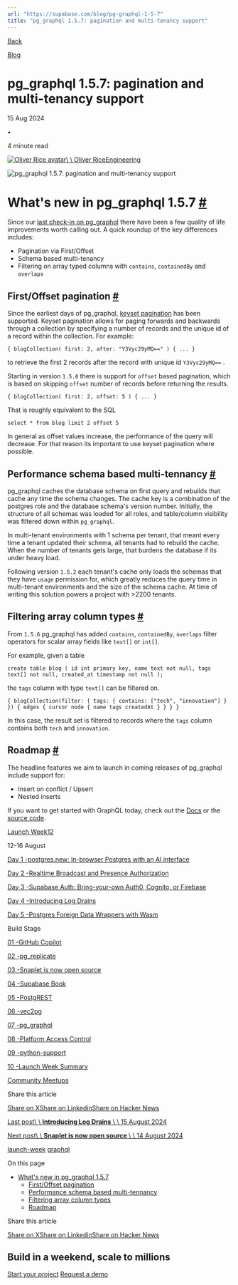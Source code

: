 ```yaml
---
url: "https://supabase.com/blog/pg-graphql-1-5-7"
title: "pg_graphql 1.5.7: pagination and multi-tenancy support"
---
```


[Back](https://supabase.com/blog)

[Blog](https://supabase.com/blog)

# pg\_graphql 1.5.7: pagination and multi-tenancy support

15 Aug 2024

•

4 minute read

[![Oliver Rice avatar](https://supabase.com/_next/image?url=https%3A%2F%2Fgithub.com%2Folirice.png&w=96&q=75&dpl=dpl_7FY8EmFQ6G3YqautJ4Fvh1viLnvu)\\
\\
Oliver RiceEngineering](https://github.com/olirice)

![pg_graphql 1.5.7: pagination and multi-tenancy support](https://supabase.com/_next/image?url=%2Fimages%2Fblog%2Flw12%2Fday-5%2Fthumb_pg_graphql.png&w=3840&q=100&dpl=dpl_7FY8EmFQ6G3YqautJ4Fvh1viLnvu)

# What's new in pg\_graphql 1.5.7 [\#](https://supabase.com/blog/pg-graphql-1-5-7\#whats-new-in-pg_graphql-157)

Since our [last check-in on pg\_graphql](https://supabase.com/blog/whats-new-in-pg-graphql-v1-2) there have been a few quality of life improvements worth calling out. A quick roundup of the key differences includes:

- Pagination via First/Offset
- Schema based multi-tenancy
- Filtering on array typed columns with `contains`, `containedBy` and `overlaps`

## First/Offset pagination [\#](https://supabase.com/blog/pg-graphql-1-5-7\#firstoffset-pagination)

Since the earliest days of pg\_graphql, [keyset pagination](https://supabase.github.io/pg_graphql/api/#keyset-pagination) has been supported. Keyset pagination allows for paging forwards and backwards through a collection by specifying a number of records and the unique id of a record within the collection. For example:

`
{
blogCollection(
    first: 2,
    after: "Y3Vyc29yMQ=="
) {
...
}
`

to retrieve the first 2 records after the record with unique id `Y3Vyc29yMQ==` .

Starting in version `1.5.0` there is support for `offset` based pagination, which is based on skipping `offset` number of records before returning the results.

`
{
blogCollection(
    first: 2,
    offset: 5
) {
...
}
`

That is roughly equivalent to the SQL

`
select
    *
from
    blog
limit
    2
offset
    5
`

In general as offset values increase, the performance of the query will decrease. For that reason its important to use keyset pagination where possible.

## Performance schema based multi-tennancy [\#](https://supabase.com/blog/pg-graphql-1-5-7\#performance-schema-based-multi-tennancy)

pg\_graphql caches the database schema on first query and rebuilds that cache any time the schema changes. The cache key is a combination of the postgres role and the database schema's version number. Initially, the structure of all schemas was loaded for all roles, and table/column visibility was filtered down within `pg_graphql`.

In multi-tenant environments with 1 schema per tenant, that meant every time a tenant updated their schema, all tenants had to rebuild the cache. When the number of tenants gets large, that burdens the database if its under heavy load.

Following version `1.5.2` each tenant's cache only loads the schemas that they have `usage` permission for, which greatly reduces the query time in multi-tenant environments and the size of the schema cache. At time of writing this solution powers a project with >2200 tenants.

## Filtering array column types [\#](https://supabase.com/blog/pg-graphql-1-5-7\#filtering-array-column-types)

From `1.5.6` pg\_graphql has added `contains`, `containedBy`, `overlaps` filter operators for scalar array fields like `text[]` or `int[]`.

For example, given a table

`
create table blog (
id int primary key,
name text not null,
tags text[] not null,
created_at timestamp not null
);
`

the `tags` column with type `text[]` can be filtered on.

`
{
blogCollection(filter: { tags: { contains: ["tech", "innovation"] } }) {
    edges {
      cursor
      node {
        name
        tags
        createdAt
      }
    }
}
}
`

In this case, the result set is filtered to records where the `tags` column contains both `tech` and `innovation`.

## Roadmap [\#](https://supabase.com/blog/pg-graphql-1-5-7\#roadmap)

The headline features we aim to launch in coming releases of pg\_graphql include support for:

- Insert on conflict / Upsert
- Nested inserts

If you want to get started with GraphQL today, check out the [Docs](https://supabase.com/docs/guides/graphql) or the [source code](https://github.com/supabase/pg_graphql/).

[Launch Week12](https://supabase.com/launch-week/12)

12-16 August

[Day 1 -postgres.new: In-browser Postgres with an AI interface](https://supabase.com/blog/postgres-new)

[Day 2 -Realtime Broadcast and Presence Authorization](https://supabase.com/blog/supabase-realtime-broadcast-and-presence-authorization)

[Day 3 -Supabase Auth: Bring-your-own Auth0, Cognito, or Firebase](https://supabase.com/blog/third-party-auth-mfa-phone-send-hooks)

[Day 4 -Introducing Log Drains](https://supabase.com/blog/log-drains)

[Day 5 -Postgres Foreign Data Wrappers with Wasm](https://supabase.com/blog/postgres-foreign-data-wrappers-with-wasm)

Build Stage

[01 -GitHub Copilot](https://supabase.com/blog/github-copilot-extension-for-vs-code)

[02 -pg\_replicate](https://news.ycombinator.com/item?id=41209994)

[03 -Snaplet is now open source](https://supabase.com/blog/snaplet-is-now-open-source)

[04 -Supabase Book](https://supabase.com/blog/supabase-book-by-david-lorenz)

[05 -PostgREST](https://supabase.com/blog/postgrest-12-2)

[06 -vec2pg](https://supabase.com/blog/vec2pg)

[07 -pg\_graphql](https://supabase.com/blog/pg-graphql-1-5-7)

[08 -Platform Access Control](https://supabase.com/blog/platform-access-control)

[09 -python-support](https://supabase.com/blog/python-support)

[10 -Launch Week Summary](https://supabase.com/blog/launch-week-12-top-10)

[Community Meetups](https://supabase.com/launch-week#meetups)

Share this article

[Share on X](https://twitter.com/intent/tweet?url=https%3A%2F%2Fsupabase.com%2Fblog%2Fpg-graphql-1-5-7&text=pg_graphql%201.5.7%3A%20pagination%20and%20multi-tenancy%20support)[Share on Linkedin](https://www.linkedin.com/shareArticle?url=https%3A%2F%2Fsupabase.com%2Fblog%2Fpg-graphql-1-5-7&text=pg_graphql%201.5.7%3A%20pagination%20and%20multi-tenancy%20support)[Share on Hacker News](https://news.ycombinator.com/submitlink?u=https%3A%2F%2Fsupabase.com%2Fblog%2Fpg-graphql-1-5-7&t=pg_graphql%201.5.7%3A%20pagination%20and%20multi-tenancy%20support)

[Last post\\
\\
**Introducing Log Drains** \\
\\
15 August 2024](https://supabase.com/blog/log-drains)

[Next post\\
\\
**Snaplet is now open source** \\
\\
14 August 2024](https://supabase.com/blog/snaplet-is-now-open-source)

[launch-week](https://supabase.com/blog/tags/launch-week) [graphql](https://supabase.com/blog/tags/graphql)

On this page

- [What's new in pg\_graphql 1.5.7](https://supabase.com/blog/pg-graphql-1-5-7#whats-new-in-pg_graphql-157)
  - [First/Offset pagination](https://supabase.com/blog/pg-graphql-1-5-7#firstoffset-pagination)
  - [Performance schema based multi-tennancy](https://supabase.com/blog/pg-graphql-1-5-7#performance-schema-based-multi-tennancy)
  - [Filtering array column types](https://supabase.com/blog/pg-graphql-1-5-7#filtering-array-column-types)
  - [Roadmap](https://supabase.com/blog/pg-graphql-1-5-7#roadmap)

Share this article

[Share on X](https://twitter.com/intent/tweet?url=https%3A%2F%2Fsupabase.com%2Fblog%2Fpg-graphql-1-5-7&text=pg_graphql%201.5.7%3A%20pagination%20and%20multi-tenancy%20support)[Share on Linkedin](https://www.linkedin.com/shareArticle?url=https%3A%2F%2Fsupabase.com%2Fblog%2Fpg-graphql-1-5-7&text=pg_graphql%201.5.7%3A%20pagination%20and%20multi-tenancy%20support)[Share on Hacker News](https://news.ycombinator.com/submitlink?u=https%3A%2F%2Fsupabase.com%2Fblog%2Fpg-graphql-1-5-7&t=pg_graphql%201.5.7%3A%20pagination%20and%20multi-tenancy%20support)

## Build in a weekend, scale to millions

[Start your project](https://supabase.com/dashboard) [Request a demo](https://supabase.com/contact/sales)